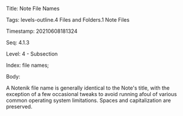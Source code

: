 Title:  Note File Names

Tags:   levels-outline.4 Files and Folders.1 Note Files

Timestamp: 20210608181324

Seq:    4.1.3

Level:  4 - Subsection

Index:  file names; 

Body: 

A Notenik file name is generally identical to the Note's title, with the exception of a few occasional tweaks to avoid running afoul of various common operating system limitations. Spaces and capitalization are preserved. 

